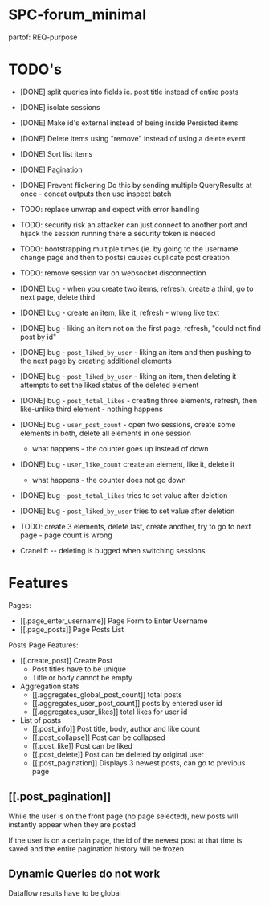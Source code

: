 # SPC-forum_minimal
partof: REQ-purpose
###

# TODO's

* [DONE] split queries into fields ie. post title instead of entire posts
* [DONE] isolate sessions
* [DONE] Make id's external instead of being inside Persisted items
* [DONE] Delete items using "remove" instead of using a delete event
* [DONE] Sort list items
* [DONE] Pagination
* [DONE] Prevent flickering
    Do this by sending multiple QueryResults at once -
    concat outputs then use inspect batch
* TODO: replace unwrap and expect with error handling
* TODO: security risk
    an attacker can just connect to another port and hijack the session running there
    a security token is needed
* TODO: bootstrapping multiple times (ie. by going to the username change page and then to posts)
    causes duplicate post creation
* TODO: remove session var on websocket disconnection
* [DONE] bug - when you create two items, refresh, create a third, go to next page, delete third
* [DONE] bug - create an item, like it, refresh - wrong like text
* [DONE] bug - liking an item not on the first page, refresh, "could not find post by id"
* [DONE] bug - `post_liked_by_user` - liking an item and then pushing to the next page by creating additional elements
* [DONE] bug - `post_liked_by_user` - liking an item, then deleting it attempts to set the liked status of the deleted element
* [DONE] bug - `post_total_likes` - creating three elements, refresh, then like-unlike third element - nothing happens
* [DONE] bug - `user_post_count` - open two sessions, create some elements in both, delete all elements in one session
    * what happens - the counter goes up instead of down
* [DONE] bug - `user_like_count` create an element, like it, delete it
    * what happens - the counter does not go down
* [DONE] bug - `post_total_likes` tries to set value after deletion
* [DONE] bug - `post_liked_by_user` tries to set value after deletion
* TODO: create 3 elements, delete last, create another, try to go to next page - page count is wrong

* Cranelift -- deleting is bugged when switching sessions

# Features

Pages:

* [[.page_enter_username]] Page Form to Enter Username
* [[.page_posts]] Page Posts List

Posts Page Features:

* [[.create_post]] Create Post
    * Post titles have to be unique
    * Title or body cannot be empty
* Aggregation stats
    * [[.aggregates_global_post_count]] total posts
    * [[.aggregates_user_post_count]] posts by entered user id
    * [[.aggregates_user_likes]] total likes for user id
* List of posts
    * [[.post_info]] Post title, body, author and like count
    * [[.post_collapse]] Post can be collapsed
    * [[.post_like]] Post can be liked
    * [[.post_delete]] Post can be deleted by original user
    * [[.post_pagination]] Displays 3 newest posts, can go to previous page

## [[.post_pagination]]

While the user is on the front page (no page selected),
new posts will instantly appear when they are posted

If the user is on a certain page, the id of the newest post
at that time is saved and the entire pagination history
will be frozen.

## Dynamic Queries do not work

Dataflow results have to be global
